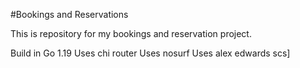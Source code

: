 #Bookings and Reservations

This is repository for my bookings and reservation project.

Build in Go 1.19
Uses chi router
Uses nosurf
Uses alex edwards scs]